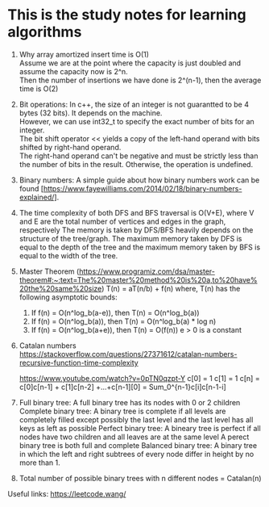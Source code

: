 # This is the study notes for learning algorithms

1. Why array amortized insert time is O(1)\
   Assume we are at the point where the capacity is just doubled and assume the capacity now is 2^n.\
   Then the number of insertions we have done is 2^(n-1), then the average time is O(2)

2. Bit operations:
   In c++, the size of an integer is not guarantted to be 4 bytes (32 bits). It depends on the machine. \
   However, we can use int32_t to specify the exact number of bits for an integer. \
   The bit shift operator << yields a copy of the left-hand operand with bits shifted by right-hand operand.\
   The right-hand operand can't be negative and must be strictly less than the number of bits in the result. Otherwise, the operation is undefined.

3. Binary numbers:
   A simple guide about how binary numbers work can be found [https://www.fayewilliams.com/2014/02/18/binary-numbers-explained/].

4. The time complexity of both DFS and BFS traversal is O(V+E), where V and E are the total number of vertices and edges in the graph, respectively
   The memory is taken by DFS/BFS heavily depends on the structure of the tree/graph. The maximum memory taken by DFS is equal to the depth of the tree
   and the maximum memory taken by BFS is equal to the width of the tree.

5. Master Theorem (https://www.programiz.com/dsa/master-theorem#:~:text=The%20master%20method%20is%20a,to%20have%20the%20same%20size)
   T(n) = aT(n/b) + f(n)
   where, T(n) has the following asymptotic bounds:
      1. If f(n) = O(n^log_b(a-e)), then T(n) = O(n^log_b(a))
      2. If f(n) = O(n^log_b(a)), then T(n) = O(n^log_b(a) * log n)
      3. If f(n) = O(n^log_b(a+e)), then T(n) = O(f(n))
   e > 0 is a constant

6. Catalan numbers
   https://stackoverflow.com/questions/27371612/catalan-numbers-recursive-function-time-complexity

   https://www.youtube.com/watch?v=0pTN0qzpt-Y
   c[0] = 1
   c[1] = 1
   c[n] = c[0]c[n-1] + c[1]c[n-2] +...+c[n-1][0]
        = Sum_0^{n-1}c[i]c[n-1-i]

7. Full binary tree:
      A full binary tree has its nodes with 0 or 2 children
   Complete binary tree:
      A binary tree is complete if all levels are completely filled except possibly the last level
      and the last level has all keys as left as possible
   Perfect binary tree:
      A bineary tree is perfect if all nodes have two children and all leaves are at the same level
      A perect binary tree is both full and complete
   Balanced binary tree:
      A binary tree in which the left and right subtrees of every node differ in height by no more than 1.

8. Total number of possible binary trees with n different nodes = Catalan(n)


Useful links:
https://leetcode.wang/